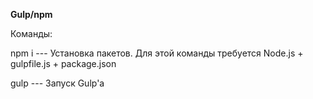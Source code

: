 **Gulp/npm**        
       
Команды:            

npm i   --- Установка пакетов. Для этой команды требуется Node.js + gulpfile.js + package.json     
     
gulp --- Запуск Gulp'а

